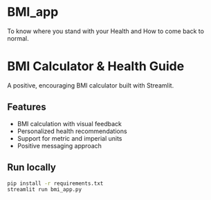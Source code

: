 # BMI_app
To know where you stand with your Health and How to come back to normal.
# BMI Calculator & Health Guide

A positive, encouraging BMI calculator built with Streamlit.

## Features
- BMI calculation with visual feedback
- Personalized health recommendations
- Support for metric and imperial units
- Positive messaging approach

## Run locally
```bash
pip install -r requirements.txt
streamlit run bmi_app.py
